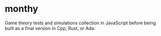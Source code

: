 # monthy

Game theory tests and simulations collection in JavaScript before being built as a final version in Cpp, Rust, or Ada.



